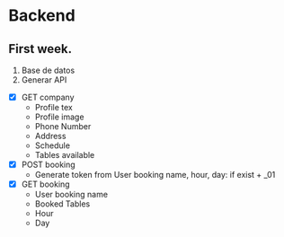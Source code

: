 # Backend

## First week. 

1. Base de datos
2. Generar API
  - [x] GET company
    - Profile tex
    - Profile image
    - Phone Number
    - Address
    - Schedule
    - Tables available
  - [x] POST booking
    - Generate token from User booking name, hour, day: if exist + _01
  - [x] GET booking
    - User booking name
    - Booked Tables
    - Hour
    - Day
